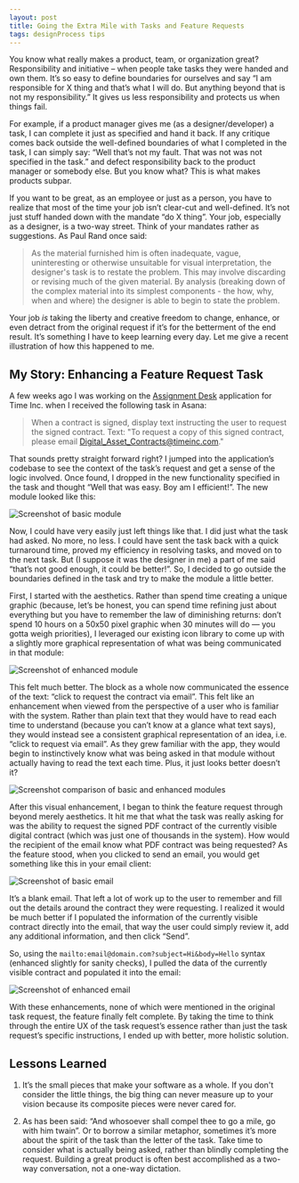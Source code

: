 ```yaml
---
layout: post
title: Going the Extra Mile with Tasks and Feature Requests
tags: designProcess tips
---
```


You know what really makes a product, team, or organization great? Responsibility and initiative – when people take tasks they were handed and own them. It’s so easy to define boundaries for ourselves and say “I am responsible for X thing and that’s what I will do. But anything beyond that is not my responsibility.” It gives us less responsibility and protects us when things fail.

For example, if a product manager gives me (as a designer/developer) a task, I can complete it just as specified and hand it back. If any critique comes back outside the well-defined boundaries of what I completed in the task, I can simply say: “Well that’s not my fault. That was not was not specified in the task.” and defect responsibility back to the product manager or somebody else. But you know what? This is what makes products subpar.

If you want to be great, as an employee or just as a person, you have to realize that most of the time your job isn’t clear-cut and well-defined. It’s not just stuff handed down with the mandate “do X thing”. Your job, especially as a designer, is a two-way street. Think of your mandates rather as suggestions. As Paul Rand once said:

> As the material furnished him is often inadequate, vague, uninteresting or otherwise unsuitable for visual interpretation, the designer's task is to restate the problem. This may involve discarding or revising much of the given material. By analysis (breaking down of the complex material into its simplest components - the how, why, when and where) the designer is able to begin to state the problem.

Your job *is* taking the liberty and creative freedom to change, enhance, or even detract from the original request if it’s for the betterment of the end result. It’s something I have to keep learning every day. Let me give a recent illustration of how this happened to me.

## My Story: Enhancing a Feature Request Task

A few weeks ago I was working on the [Assignment Desk](http://jim-nielsen.com/blog/2016/designing-and-building-assignment-desk/) application for Time Inc. when I received the following task in Asana:

> When a contract is signed, display text instructing the user to request the signed contract. Text:
"To request a copy of this signed contract, please email Digital_Asset_Contracts@timeinc.com."

That sounds pretty straight forward right? I jumped into the application’s codebase to see the context of the task’s request and get a sense of the logic involved. Once found, I dropped in the new functionality specified in the task and thought “Well that was easy. Boy am I efficient!”. The new module looked like this:

![Screenshot of basic module](https://cdn.jim-nielsen.com/blog/2016/simple-task-vanilla-module.png)

Now, I could have very easily just left things like that. I did just what the task had asked. No more, no less. I could have sent the task back with a quick turnaround time, proved my efficiency in resolving tasks, and moved on to the next task. But (I suppose it was the designer in me) a part of me said “that’s not good enough, it could be better!”. So, I decided to go outside the boundaries defined in the task and try to make the module a little better.

First, I started with the aesthetics. Rather than spend time creating a unique graphic (because, let’s be honest, you can spend time refining just about everything but you have to remember the law of diminishing returns: don’t spend 10 hours on a 50x50 pixel graphic when 30 minutes will do — you gotta weigh priorities), I leveraged our existing icon library to come up with a slightly more graphical representation of what was being communicated in that module:

![Screenshot of enhanced module](https://cdn.jim-nielsen.com/blog/2016/simple-task-enhanced-module.png)

This felt much better. The block as a whole now communicated the essence of the text: “click to request the contract via email”. This felt like an enhancement when viewed from the perspective of a user who is familiar with the system. Rather than plain text that they would have to read each time to understand (because you can’t know at a glance what text says), they would instead see a consistent graphical representation of an idea, i.e. “click to request via email”. As they grew familiar with the app, they would begin to instinctively know what was being asked in that module without actually having to read the text each time. Plus, it just looks better doesn’t it?

![Screenshot comparison of basic and enhanced modules](https://cdn.jim-nielsen.com/blog/2016/simple-task-vanilla-and-enhanced-modules.png)

After this visual enhancement, I began to think the feature request through beyond merely aesthetics. It hit me that what the task was really asking for was the ability to request the signed PDF contract of the currently visible digital contract (which was just one of thousands in the system). How would the recipient of the email know what PDF contract was being requested? As the feature stood, when you clicked to send an email, you would get something like this in your email client:

![Screenshot of basic email](https://cdn.jim-nielsen.com/blog/2016/simple-task-vanilla-email.png)

It’s a blank email. That left a lot of work up to the user to remember and fill out the details around the contract they were requesting. I realized it would be much better if I populated the information of the currently visible contract directly into the email, that way the user could simply review it, add any additional information, and then click “Send”.

So, using the `mailto:email@domain.com?subject=Hi&body=Hello` syntax (enhanced slightly for sanity checks), I pulled the data of the currently visible contract and populated it into the email:

![Screenshot of enhanced email](https://cdn.jim-nielsen.com/blog/2016/simple-task-enhanced-email.png)

With these enhancements, none of which were mentioned in the original task request, the feature finally felt complete. By taking the time to think through the entire UX of the task request’s essence rather than just the task request’s specific instructions, I ended up with better, more holistic solution.

## Lessons Learned

1) It’s the small pieces that make your software as a whole. If you don't consider the little things, the big thing can never measure up to your vision because its composite pieces were never cared for.

2) As has been said: “And whosoever shall compel thee to go a mile, go with him twain”. Or to borrow a similar metaphor, sometimes it’s more about the spirit of the task than the letter of the task. Take time to consider what is actually being asked, rather than blindly completing the request. Building a great product is often best accomplished as a two-way conversation, not a one-way dictation.
